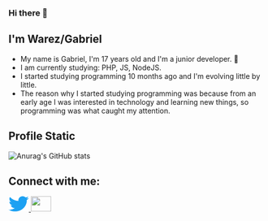 ### Hi there 👏
## I'm Warez/Gabriel
- My name is Gabriel, I'm 17 years old and I'm a junior developer. 🌛
- I am currently studying: PHP, JS, NodeJS.
- I started studying programming 10 months ago and I'm evolving little by little.
- The reason why I started studying programming was because from an early age I was interested in technology and learning new things, so programming was what caught my attention.
## Profile Static
![Anurag's GitHub stats](https://github-readme-stats.vercel.app/api?username=TheWarez&show_icons=true&theme=tokyonight)
## Connect with me:
<a href="https://twitter.com/WarezThe">
  <img height="30" width="40" src="https://raw.githubusercontent.com/devicons/devicon/master/icons/twitter/twitter-original.svg">
</a>

<a href="https://www.linkedin.com/in/gabriel-izidorio-86b903206/">
  <img height="30" width="40" src="https://cdn.jsdelivr.net/gh/devicons/devicon@v2.10.1/devicon.min.css">
 </a>
 
 <link rel="stylesheet" href="https://cdn.jsdelivr.net/gh/devicons/devicon@v2.10.1/devicon.min.css">
